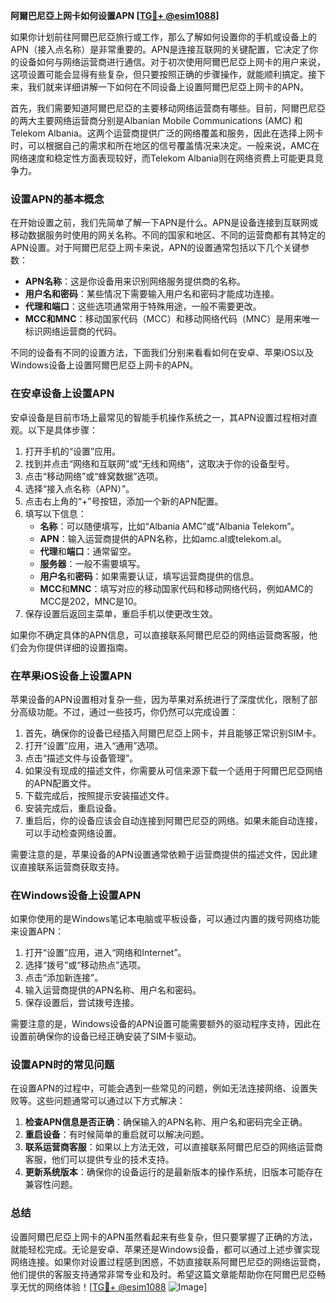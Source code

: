 **阿爾巴尼亞上网卡如何设置APN [[TG💪+ @esim1088](https://t.me/s/esim1088)]**

如果你计划前往阿爾巴尼亞旅行或工作，那么了解如何设置你的手机或设备上的APN（接入点名称）是非常重要的。APN是连接互联网的关键配置，它决定了你的设备如何与网络运营商进行通信。对于初次使用阿爾巴尼亞上网卡的用户来说，这项设置可能会显得有些复杂，但只要按照正确的步骤操作，就能顺利搞定。接下来，我们就来详细讲解一下如何在不同设备上设置阿爾巴尼亞上网卡的APN。

首先，我们需要知道阿爾巴尼亞的主要移动网络运营商有哪些。目前，阿爾巴尼亞的两大主要网络运营商分别是Albanian Mobile Communications (AMC) 和 Telekom Albania。这两个运营商提供广泛的网络覆盖和服务，因此在选择上网卡时，可以根据自己的需求和所在地区的信号覆盖情况来决定。一般来说，AMC在网络速度和稳定性方面表现较好，而Telekom Albania则在网络资费上可能更具竞争力。

### 设置APN的基本概念

在开始设置之前，我们先简单了解一下APN是什么。APN是设备连接到互联网或移动数据服务时使用的网关名称。不同的国家和地区、不同的运营商都有其特定的APN设置。对于阿爾巴尼亞上网卡来说，APN的设置通常包括以下几个关键参数：

- **APN名称**：这是你设备用来识别网络服务提供商的名称。
- **用户名和密码**：某些情况下需要输入用户名和密码才能成功连接。
- **代理和端口**：这些选项通常用于特殊用途，一般不需要更改。
- **MCC和MNC**：移动国家代码（MCC）和移动网络代码（MNC）是用来唯一标识网络运营商的代码。

不同的设备有不同的设置方法，下面我们分别来看看如何在安卓、苹果iOS以及Windows设备上设置阿爾巴尼亞上网卡的APN。

### 在安卓设备上设置APN

安卓设备是目前市场上最常见的智能手机操作系统之一，其APN设置过程相对直观。以下是具体步骤：

1. 打开手机的“设置”应用。
2. 找到并点击“网络和互联网”或“无线和网络”，这取决于你的设备型号。
3. 点击“移动网络”或“蜂窝数据”选项。
4. 选择“接入点名称（APN）”。
5. 点击右上角的“+”号按钮，添加一个新的APN配置。
6. 填写以下信息：
   - **名称**：可以随便填写，比如“Albania AMC”或“Albania Telekom”。
   - **APN**：输入运营商提供的APN名称，比如amc.al或telekom.al。
   - **代理**和**端口**：通常留空。
   - **服务器**：一般不需要填写。
   - **用户名**和**密码**：如果需要认证，填写运营商提供的信息。
   - **MCC**和**MNC**：填写对应的移动国家代码和移动网络代码，例如AMC的MCC是202，MNC是10。
7. 保存设置后返回主菜单，重启手机以使更改生效。

如果你不确定具体的APN信息，可以直接联系阿爾巴尼亞的网络运营商客服，他们会为你提供详细的设置指南。

### 在苹果iOS设备上设置APN

苹果设备的APN设置相对复杂一些，因为苹果对系统进行了深度优化，限制了部分高级功能。不过，通过一些技巧，你仍然可以完成设置：

1. 首先，确保你的设备已经插入阿爾巴尼亞上网卡，并且能够正常识别SIM卡。
2. 打开“设置”应用，进入“通用”选项。
3. 点击“描述文件与设备管理”。
4. 如果没有现成的描述文件，你需要从可信来源下载一个适用于阿爾巴尼亞网络的APN配置文件。
5. 下载完成后，按照提示安装描述文件。
6. 安装完成后，重启设备。
7. 重启后，你的设备应该会自动连接到阿爾巴尼亞的网络。如果未能自动连接，可以手动检查网络设置。

需要注意的是，苹果设备的APN设置通常依赖于运营商提供的描述文件，因此建议直接联系运营商获取支持。

### 在Windows设备上设置APN

如果你使用的是Windows笔记本电脑或平板设备，可以通过内置的拨号网络功能来设置APN：

1. 打开“设置”应用，进入“网络和Internet”。
2. 选择“拨号”或“移动热点”选项。
3. 点击“添加新连接”。
4. 输入运营商提供的APN名称、用户名和密码。
5. 保存设置后，尝试拨号连接。

需要注意的是，Windows设备的APN设置可能需要额外的驱动程序支持，因此在设置前确保你的设备已经正确安装了SIM卡驱动。

### 设置APN时的常见问题

在设置APN的过程中，可能会遇到一些常见的问题，例如无法连接网络、设置失败等。这些问题通常可以通过以下方式解决：

1. **检查APN信息是否正确**：确保输入的APN名称、用户名和密码完全正确。
2. **重启设备**：有时候简单的重启就可以解决问题。
3. **联系运营商客服**：如果以上方法无效，可以直接联系阿爾巴尼亞的网络运营商客服，他们可以提供专业的技术支持。
4. **更新系统版本**：确保你的设备运行的是最新版本的操作系统，旧版本可能存在兼容性问题。

### 总结

设置阿爾巴尼亞上网卡的APN虽然看起来有些复杂，但只要掌握了正确的方法，就能轻松完成。无论是安卓、苹果还是Windows设备，都可以通过上述步骤实现网络连接。如果你对设置过程感到困惑，不妨直接联系阿爾巴尼亞的网络运营商，他们提供的客服支持通常非常专业和及时。希望这篇文章能帮助你在阿爾巴尼亞畅享无忧的网络体验！[[TG💪+ @esim1088](https://t.me/s/esim1088) ![Image](https://i.postimg.cc/4NQfJmqS/Snipaste-2025-05-13-00-14-12.png)]